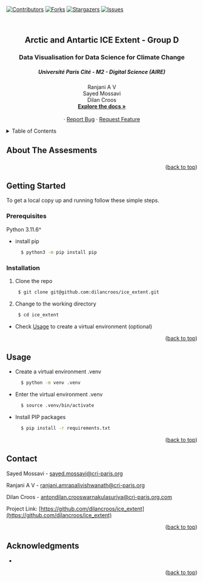 [![Contributors][contributors-shield]][contributors-url]
[![Forks][forks-shield]][forks-url]
[![Stargazers][stars-shield]][stars-url]
[![Issues][issues-shield]][issues-url]

<!-- PROJECT LOGO -->
<br />
<div align="center">
  <h2 align="center">Arctic and Antartic ICE Extent - Group D</h2>
  <h3 align="center">Data Visualisation for Data Science for Climate Change</h3>
  <h5 align="center">Université Paris Cité - M2 - Digital Science (AIRE)</h5>

  <p align="center">
  Ranjani A V<br/>
  Sayed Mossavi<br/>
  Dilan Croos
    <br />
    <a href="https://github.com/dilancroos/ice_extent"><strong>Explore the docs »</strong></a>
    <br />
    <br />
    ·
    <a href="https://github.com/dilancroos/ice_extent/issues">Report Bug</a>
    ·
    <a href="https://github.com/dilancroos/ice_extent/issues">Request Feature</a>
  </p>
</div>

<!-- TABLE OF CONTENTS -->
<details>
  <summary>Table of Contents</summary>
  <ol>
    <li>
      <a href="#about-the-assesments">About The Assesments</a>
    </li>
    <li>
      <a href="#getting-started">Getting Started</a>
      <ul>
        <li><a href="#prerequisites">Prerequisites</a></li>
        <li><a href="#installation">Installation</a></li>
      </ul>
    </li>
    <li><a href="#usage">Usage</a></li>
    <li><a href="#contact">Contact</a></li>
    <li><a href="#acknowledgments">Acknowledgments</a></li>
  </ol>
</details>

<!-- ABOUT THE PROJECT -->

## About The Assesments

###

<p align="right">(<a href="#readme-top">back to top</a>)</p>

<!-- GETTING STARTED -->

## Getting Started

To get a local copy up and running follow these simple steps.

### Prerequisites

Python 3.11.6^

- install pip

  ```sh
    $ python3 -m pip install pip
  ```

### Installation

1. Clone the repo

   ```sh
    $ git clone git@github.com:dilancroos/ice_extent.git
   ```

2. Change to the working directory

   ```sh
    $ cd ice_extent
   ```

- Check <a href="#usage">Usage</a> to create a virtual environment (optional)

<p align="right">(<a href="#readme-top">back to top</a>)</p>

<!-- USAGE EXAMPLES -->

## Usage

- Create a virtual environment .venv

  ```sh
    $ python -m venv .venv
  ```

- Enter the virtual environment .venv

  ```sh
    $ source .venv/bin/activate
  ```

- Install PIP packages

  ```sh
    $ pip install -r requirements.txt
  ```

<p align="right">(<a href="#readme-top">back to top</a>)</p>

<!-- CONTACT -->

## Contact

Sayed Mossavi - sayed.mossavi@cri-paris.org

Ranjani A V - ranjani.amrapalivishwanath@cri-paris.org

Dilan Croos - antondilan.crooswarnakulasuriya@cri-paris.org.com

Project Link: [https://github.com/dilancroos/ice_extent](https://github.com/dilancroos/ice_extent)

<p align="right">(<a href="#readme-top">back to top</a>)</p>

<!-- ACKNOWLEDGMENTS -->

## Acknowledgments

-

<p align="right">(<a href="#readme-top">back to top</a>)</p>

<!-- MARKDOWN LINKS & IMAGES -->
<!-- https://www.markdownguide.org/basic-syntax/#reference-style-links -->

[contributors-shield]: https://img.shields.io/github/contributors/dilancroos/ice_extent.svg?style=for-the-badge
[contributors-url]: https://github.com/dilancroos/ice_extent/graphs/contributors
[forks-shield]: https://img.shields.io/github/forks/dilancroos/ice_extent.svg?style=for-the-badge
[forks-url]: https://github.com/dilancroos/ice_extent/network/members
[stars-shield]: https://img.shields.io/github/stars/dilancroos/ice_extent.svg?style=for-the-badge
[stars-url]: https://github.com/dilancroos/ice_extent/stargazers
[issues-shield]: https://img.shields.io/github/issues/dilancroos/ice_extent.svg?style=for-the-badge
[issues-url]: https://github.com/dilancroos/ice_extent/issues
[license-shield]: https://img.shields.io/github/license/dilancroos/ice_extent.svg?style=for-the-badge
[license-url]: https://github.com/dilancroos/ice_extent/blob/master/LICENSE.txt
[linkedin-shield]: https://img.shields.io/badge/-LinkedIn-black.svg?style=for-the-badge&logo=linkedin&colorB=555
[linkedin-url1]: https://linkedin.com/in/antondilancrooswarnakulasuriya
[product-screenshot]: images/screenshot.png
[Next.js]: https://img.shields.io/badge/next.js-000000?style=for-the-badge&logo=nextdotjs&logoColor=white
[Next-url]: https://nextjs.org/
[React.js]: https://img.shields.io/badge/React-20232A?style=for-the-badge&logo=react&logoColor=61DAFB
[React-url]: https://reactjs.org/
[Vue.js]: https://img.shields.io/badge/Vue.js-35495E?style=for-the-badge&logo=vuedotjs&logoColor=4FC08D
[Vue-url]: https://vuejs.org/
[Angular.io]: https://img.shields.io/badge/Angular-DD0031?style=for-the-badge&logo=angular&logoColor=white
[Angular-url]: https://angular.io/
[Svelte.dev]: https://img.shields.io/badge/Svelte-4A4A55?style=for-the-badge&logo=svelte&logoColor=FF3E00
[Svelte-url]: https://svelte.dev/
[Laravel.com]: https://img.shields.io/badge/Laravel-FF2D20?style=for-the-badge&logo=laravel&logoColor=white
[Laravel-url]: https://laravel.com
[Bootstrap.com]: https://img.shields.io/badge/Bootstrap-563D7C?style=for-the-badge&logo=bootstrap&logoColor=white
[Bootstrap-url]: https://getbootstrap.com
[JQuery.com]: https://img.shields.io/badge/jQuery-0769AD?style=for-the-badge&logo=jquery&logoColor=white
[JQuery-url]: https://jquery.com
